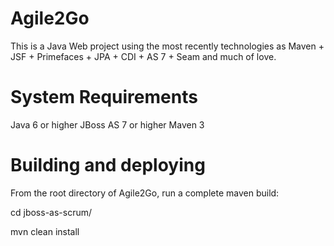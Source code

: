 Agile2Go
========

This is a Java Web project using the most recently technologies as Maven + JSF + Primefaces + JPA + CDI + AS 7 + Seam and much of love.


System Requirements
========

Java 6 or higher
JBoss AS 7 or higher
Maven 3


Building and deploying
========

From the root directory of Agile2Go, run a complete maven build:

cd jboss-as-scrum/

mvn clean install